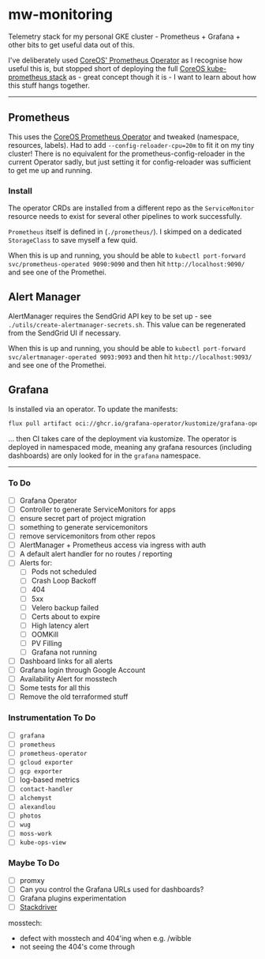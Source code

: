# mw-monitoring

Telemetry stack for my personal GKE cluster - Prometheus + Grafana + other bits to get useful data out of this.

I've deliberately used [CoreOS' Prometheus Operator](https://github.com/coreos/prometheus-operator) as I recognise how useful this is, but stopped short of deploying the full [CoreOS kube-prometheus stack](https://github.com/coreos/kube-prometheus) as - great concept though it is - I want to learn about how this stuff hangs together.

---

## Prometheus

This uses the [CoreOS Prometheus Operator](https://github.com/coreos/prometheus-operator/blob/master/bundle.yaml) and tweaked (namespace, resources, labels). Had to add `--config-reloader-cpu=20m` to fit it on my tiny cluster! There is no equivalent for the prometheus-config-reloader in the current Operator sadly, but just setting it for config-reloader was sufficient to get me up and running.

### Install

The operator CRDs are installed from a different repo as the `ServiceMonitor` resource needs to exist for several other pipelines to work successfully.

`Prometheus` itself is defined in (`./prometheus/`). I skimped on a dedicated `StorageClass` to save myself a few quid.

When this is up and running, you should be able to `kubectl port-forward svc/prometheus-operated 9090:9090` and then hit `http://localhost:9090/` and see one of the Promethei.

## Alert Manager

AlertManager requires the SendGrid API key to be set up - see `./utils/create-alertmanager-secrets.sh`. This value can be regenerated from the SendGrid UI if necessary.

When this is up and running, you should be able to `kubectl port-forward svc/alertmanager-operated 9093:9093` and then hit `http://localhost:9093/` and see one of the Promethei.

## Grafana

Is installed via an operator. To update the manifests:

```sh
flux pull artifact oci://ghcr.io/grafana-operator/kustomize/grafana-operator:v5.4.1 --output ./grafana-operator/
```

... then CI takes care of the deployment via kustomize. The operator is deployed in namespaced mode, meaning any grafana resources (including dashboards) are only looked for in the `grafana` namespace.

---

### To Do

- [ ] Grafana Operator
- [ ] Controller to generate ServiceMonitors for apps
- [ ] ensure secret part of project migration
- [ ] something to generate servicemonitors
- [ ] remove servicemonitors from other repos
- [ ] AlertManager + Prometheus access via ingress with auth
- [ ] A default alert handler for no routes / reporting
- [ ] Alerts for:
  - [ ] Pods not scheduled
  - [ ] Crash Loop Backoff
  - [ ] 404
  - [ ] 5xx
  - [ ] Velero backup failed
  - [ ] Certs about to expire
  - [ ] High latency alert
  - [ ] OOMKill
  - [ ] PV Filling
  - [ ] Grafana not running
- [ ] Dashboard links for all alerts
- [ ] Grafana login through Google Account
- [ ] Availability Alert for mosstech
- [ ] Some tests for all this
- [ ] Remove the old terraformed stuff

### Instrumentation To Do

- [ ] `grafana`
- [ ] `prometheus`
- [ ] `prometheus-operator`
- [ ] `gcloud exporter`
- [ ] `gcp exporter`
- [ ] log-based metrics
- [ ] `contact-handler`
- [ ] `alchemyst`
- [ ] `alexandlou`
- [ ] `photos`
- [ ] `wug`
- [ ] `moss-work`
- [ ] `kube-ops-view`

### Maybe To Do

- [ ] promxy
- [ ] Can you control the Grafana URLs used for dashboards?
- [ ] Grafana plugins experimentation
- [ ] [Stackdriver](https://grafana.com/docs/grafana/v6.5/features/datasources/stackdriver/)

mosstech:

- defect with mosstech and 404'ing when e.g. /wibble
- not seeing the 404's come through
